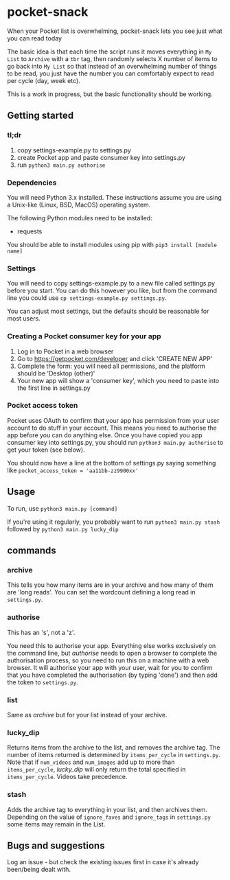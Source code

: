 # pocket-snack
When your Pocket list is overwhelming, pocket-snack lets you see just what you can read today

The basic idea is that each time the script runs it moves everything in `My List` to `Archive` with a `tbr` tag, then randomly selects X number of items to go back into `My List` so that instead of an overwhelming number of things to be read, you just have the number you can comfortably expect to read per cycle (day, week etc).

This is a work in progress, but the basic functionality should be working.

## Getting started

### tl;dr

1. copy settings-example.py to settings.py
2. create Pocket app and paste consumer key into settings.py
3. run `python3 main.py authorise`

### Dependencies
You will need Python 3.x installed. These instructions assume you are using a Unix-like (Linux, BSD, MacOS) operating system.

The following Python modules need to be installed:

* requests

You should be able to install modules using pip with `pip3 install [module name]`

### Settings

You will need to copy settings-example.py to a new file called settings.py before you start. You can do this however you like, but from the command line you could use `cp settings-example.py settings.py`.

You can adjust most settings, but the defaults should be reasonable for most users.

### Creating a Pocket consumer key for your app
1. Log in to Pocket in a web browser
2. Go to https://getpocket.com/developer and click 'CREATE NEW APP'
3. Complete the form: you will need all permissions, and the platform should be 'Desktop (other)'
4. Your new app will show a 'consumer key', which you need to paste into the first line in settings.py

### Pocket access token

Pocket uses OAuth to confirm that your app has permission from your user account to do stuff in your account. This means you need to authorise the app before you can do anything else. Once you have copied you app consumer key into settings.py, you should run `python3 main.py authorise` to get your token (see below).

You should now have a line at the bottom of settings.py saying something like `pocket_access_token = 'aa11bb-zz9900xx'`

## Usage

To run, use `python3 main.py [command]`

If you're using it regularly, you probably want to run `python3 main.py stash` followed by `python3 main.py lucky_dip`

## commands

### archive

This tells you how many items are in your archive and how many of them are 'long reads'. You can set the wordcount defining a long read in `settings.py`.

### authorise

This has an 's', not a 'z'.

You need this to authorise your app. Everything else works exclusively on the command line, but _authorise_ needs to open a browser to complete the authorisation process, so you need to run this on a machine with a web browser. It will authorise your app with your user, wait for you to confirm that you have completed the authorisation (by typing 'done') and then add the token to `settings.py`.

### list

Same as _archive_ but for your list instead of your archive.

### lucky_dip

Returns items from the archive to the list, and removes the archive tag. The number of items returned is determined by `items_per_cycle` in `settings.py`. Note that if `num_videos` and `num_images` add up to more than `items_per_cycle`, _lucky_dip_ will only return the total specified in `items_per_cycle`. Videos take precedence.

### stash

Adds the archive tag to everything in your list, and then archives them. Depending on the value of `ignore_faves` and `ignore_tags` in `settings.py` some items may remain in the List.

## Bugs and suggestions

Log an issue - but check the existing issues first in case it's already been/being dealt with.
